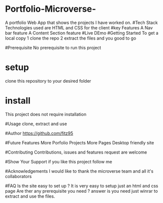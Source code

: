 # Portfolio-Microverse-
A portfolio Web App that shows the projects I have worked on.
#Tech Stack
Technologies used are HTML and CSS for the client
#key Features
A Nav bar feature
A Content Section feature 
#Live DEmo
#Getting Started
To get a local copy 
1 clone the repo
2 extract the files and you good to go

#Prerequisite 
No prerequisite to run this project 

# setup
clone this repository to your desired folder 
# install 
This project does not require installation 

#Usage 
clone, extract and use 


#Author 
https://github.com/fitz95

#Future Features 
More Porfolio Projects
More Pages
Desktop friendly site 

#Contributing
Contributions, issues and features request are welcome

#Show Your Support 
if you like this project follow me 

#Acknowledgements
I would like to thank the microverse team and all it's collaborators 

#FAQ
Is the site easy to set up ?
 It is very easy to setup just an html and css page
Are ther any prerequisite you need ?
  answer is you need just winrar to extract and use the files.


